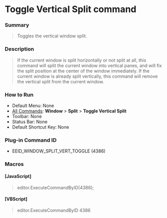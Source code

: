# Toggle Vertical Split command

### Summary

> Toggles the vertical window split.

### Description

> If the current window is split horizontally or not split at all, this command
> will split the current window into vertical panes, and will fix the split position
> at the center of the window immediately. If the current window is already
> split vertically, this command will remove the vertical split from the
> current window.

### How to Run

- Default Menu: None
- [All Commands](../tools/all_commands): **Window**
\> **Split** \> **Toggle Vertical Split**
- Toolbar: None
- Status Bar: None
- Default Shortcut Key: None

### Plug-in Command ID

- EEID\_WINDOW\_SPLIT\_VERT\_TOGGLE (4386)

### Macros

#### \[JavaScript\]

> editor.ExecuteCommandByID(4386);

#### \[VBScript\]

> editor.ExecuteCommandByID 4386
